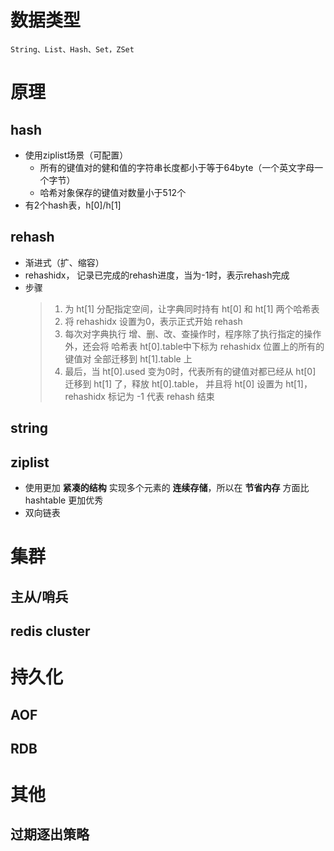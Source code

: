 # 数据类型
    String、List、Hash、Set，ZSet

# 原理
## hash
   - 使用ziplist场景（可配置）
     - 所有的键值对的健和值的字符串长度都小于等于64byte（一个英文字母一个字节）
     - 哈希对象保存的键值对数量小于512个
   - 有2个hash表，h[0]/h[1]
## rehash
  - 渐进式（扩、缩容）
  - rehashidx， 记录已完成的rehash进度，当为-1时，表示rehash完成
  - 步骤
    > 1. 为 ht[1] 分配指定空间，让字典同时持有 ht[0] 和 ht[1] 两个哈希表
    > 2. 将 rehashidx 设置为0，表示正式开始 rehash
    > 3. 每次对字典执行 增、删、改、查操作时，程序除了执行指定的操作外，还会将 哈希表 ht[0].table中下标为 rehashidx 位置上的所有的键值对 全部迁移到 ht[1].table 上
    > 4. 最后，当 ht[0].used 变为0时，代表所有的键值对都已经从 ht[0] 迁移到 ht[1] 了，释放 ht[0].table， 并且将 ht[0] 设置为 ht[1]，rehashidx 标记为 -1 代表 rehash 结束

## string

## ziplist
  - 使用更加 **紧凑的结构** 实现多个元素的 **连续存储**，所以在 **节省内存** 方面比 hashtable 更加优秀
  - 双向链表


# 集群

## 主从/哨兵

## redis cluster

# 持久化

## AOF

## RDB

# 其他
## 过期逐出策略